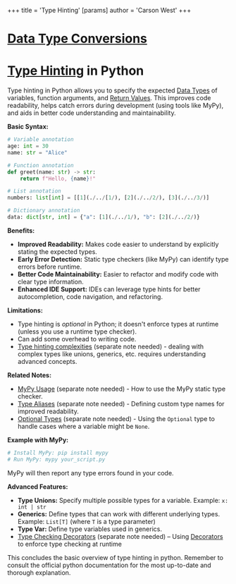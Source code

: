 +++
 title = 'Type Hinting'
[params]
	author = 'Carson West'
+++
# [Data Type Conversions](./../data-type-conversions/)
# [Type Hinting](./../type-hinting/) in Python

Type hinting in Python allows you to specify the expected [Data Types](./../data-types/) of variables, function arguments, and [Return Values](./../return-values/).  This improves code readability, helps catch errors during development (using tools like MyPy), and aids in better code understanding and maintainability.

**Basic Syntax:**

```python
# Variable annotation
age: int = 30
name: str = "Alice"

# Function annotation
def greet(name: str) -> str:
    return f"Hello, {name}!"

# List annotation
numbers: list[int] = [[1](./../[1/), [2](./../2/), [3](./../3/)]

# Dictionary annotation
data: dict[str, int] = {"a": [1](./../1/), "b": [2](./../2/)}
```

**Benefits:**

* **Improved Readability:** Makes code easier to understand by explicitly stating the expected types.
* **Early Error Detection:** Static type checkers (like MyPy) can identify type errors before runtime.
* **Better Code Maintainability:** Easier to refactor and modify code with clear type information.
* **Enhanced IDE Support:** IDEs can leverage type hints for better autocompletion, code navigation, and refactoring.


**Limitations:**

* Type hinting is *optional* in Python; it doesn't enforce types at runtime (unless you use a runtime type checker).
*  Can add some overhead to writing code.
*  [Type hinting complexities](./../type-hinting-complexities/) (separate note needed)  -  dealing with complex types like unions, generics, etc. requires understanding advanced concepts.


**Related Notes:**

* [MyPy Usage](./../mypy-usage/) (separate note needed) - How to use the MyPy static type checker.
* [Type Aliases](./../type-aliases/) (separate note needed) - Defining custom type names for improved readability.
* [Optional Types](./../optional-types/) (separate note needed) - Using the `Optional` type to handle cases where a variable might be `None`.

**Example with MyPy:**

```bash
# Install MyPy: pip install mypy
# Run MyPy: mypy your_script.py
```

MyPy will then report any type errors found in your code.


**Advanced Features:**

* **Type Unions:**  Specify multiple possible types for a variable.  Example: `x: int | str`
* **Generics:**  Define types that can work with different underlying types. Example: `List[T]` (where `T` is a type parameter)
* **Type Var:** Define type variables used in generics.
* [Type Checking Decorators](./../type-checking-decorators/) (separate note needed) – Using [Decorators](./../decorators/) to enforce type checking at runtime

This concludes the basic overview of type hinting in python. Remember to consult the official python documentation for the most up-to-date and thorough explanation.
